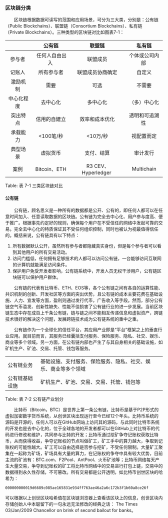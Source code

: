 ### 区块链分类

&emsp;&emsp;区块链根据数据可读写的范围和应用场景，可分为三大类，分别是：公有链（Public Blockchains）、联盟链（Consortium Blockchains）、私有链（Private Blockchains）。三种类型的区块链对比如图表7-1：

|  | 公有链 | 联盟链 | 私有链|
|:--:|:--:|:--:|:--:|
|参与者 | 任何人自由出入 | 联盟成员 | 个体或公司内部|
|记账人 | 所有参与者 | 联盟成员协商确定 | 自定义|
|激励机制 | 需要 | 可选 | 不需要|
|中心化程度 | 去中心化 | 多中心化 | （多）中心化|
|突出特点 | 信用的自建立 | 效率和成本优化 | 透明和可追溯性|
|承载能力 | <100笔/秒 | <10万/秒 | 视配置而定|
|典型场景 | 虚拟货币 | 支付、结算 | 审计发行|
|案例 | Bitcoin、ETH | R3 CEV、Hyperledger | Multichain|
Table: 表 7-1 三类区块链对比

#### 公有链

&emsp;&emsp;公有链，顾名思义是一种所有的数据都是公开、公有的，即任何人都可以在任意时间加入、任意读取数据的区块链。公有链为完全去中心化、用户参与度高、便于推广。根据事先约定好的规则，确保每个用户在不受信任的网络中发起可靠的交易。完全去中心化的特质保证其不受任何组织控制，同时也被认为视最值得信任的。概括来说，公有链具有以下特点：

1. 所有数据默认公开，虽然所有参与者都隐藏真实身份，但是每个参与者可以看到其他用户的所有交易活动。
2. 访问门槛低，任何拥有足够技术的人都可以访问公有链，一台能够访问互联网的计算机就能满足访问条件。
3. 保护用户免受开发者影响，公有链系统中，开发人员无权干涉用户，公有链区块链可以保护用户群体。

&emsp;&emsp;公有链的代表有比特币、ETH、EOS等，各个公有链之间有各自的运算性能、共识机制的创新、开发社区等方面的突出优势，且公有链的成本主要花费在基础设施、人力、宣发等方面，盈利则通过发行代币，广告收入等手段。然而，部分公有链空气币滥发、创新性缺失、性能不佳损害了公有链行业的进一步发展。当前区块链生态中存在成百上千条公有链，链与链之间不能相互传递信息和虚拟资产，跨链技术很好的解决这个问题，发展跨链技术成为公有链系统的重中之重。

&emsp;&emsp;公有链作为一个全球化的信任平台，其应用产业即是“平台”框架之上的垂直行业应用。就目前而言，其服务已经囊括支付服务、保险服务、隐私、社交、娱乐、商业等多个领域。另一方面，在公有链内部也产生了与其自身相关的基础设施，如矿机生产、矿池、交易、托管、钱包等服务。

|||
|-- | --|
|公有链业务 | 基础设施、支付服务、保险服务、隐私、社交、娱乐、商业等多个领域|
|公有链基础设施 | 矿机生产、矿池、交易、交易、托管、钱包等|
Table: 表 7-2 公有链产业划分


&emsp;&emsp;比特币（Bitcoin，BTC）是世界上第一条公有链，比特币是基于P2P形式的虚拟加密数字货币系统，从创世区块出现运行至今已经12个年头。比特币系统的源码是开源的，任何人可以在GitHub网站上访问其的源码，与此同时比特币系统的开发也是去中心化的，位于全球各地的开发者都可以在GitHub上对比特币的代码进行修改和维护，共同参与比特的开发；比特币通过挖矿争夺记账权获取比特币，从而获得收益，争夺记账权的节点叫做矿工，矿工手中的算力越大，争取到记账权的可能性越大。矿工可以自由选择是否参与挖矿，不受任何限制。大量矿工聚集在一起称为矿场，矿场具有大量的算力，在记账权的争夺中具有较大优势，目前主流的矿池有：BTC.com、F2Pool、AntPool、火币矿池等；比特币网络每天产生大量交易，争夺到记账权的矿工将比特币网络中的交易进行打包上链，交易中的数据得到永久性存储，不可篡改。所有交易都是公开透明，如比特币创世区块的哈希为：
```
000000000019d6689c085ae165831e934ff763ae46a2a6c172b3f1b60a8ce26f
```
可以根据以上创世区块哈希值在区块链浏览器上查看该区块上的信息，创世区块内存储创始人中本聪留下的一句永远无法修改的经典之话： The Times 03/Jan/2009 Chancellor on brink of second bailout for banks。

